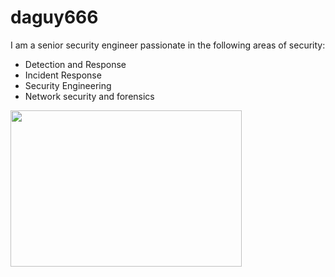 # daguy666

I am a senior security engineer passionate in the following areas of security:

- Detection and Response 
- Incident Response
- Security Engineering
- Network security and forensics

<img src="http://canarytokens.com/about/tags/etf8ofkm9owfm7ur8gcnqfkhg/contact.php" width="370" height="250"/>
